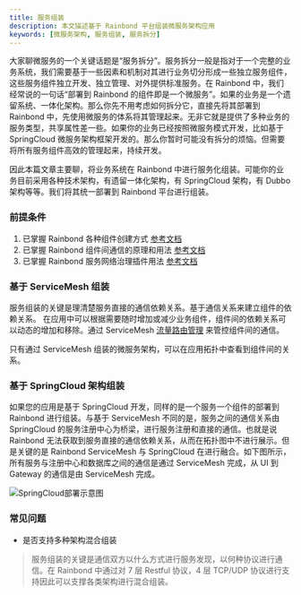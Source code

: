 ```yaml
---
title: 服务组装
description: 本文描述基于 Rainbond 平台组装微服务架构应用
keywords: [微服务架构, 服务组装, 服务拆分]
---
```


大家聊微服务的一个关键话题是“服务拆分”。服务拆分一般是指对于一个完整的业务系统，我们需要基于一些因素和机制对其进行业务切分形成一些独立服务组件，这些服务组件独立开发、独立管理、对外提供标准服务。在 Rainbond 中，我们经常说的一句话“部署到 Rainbond 的组件即是一个微服务”。如果的业务是一个遗留系统、一体化架构。那么你先不用考虑如何拆分它，直接先将其部署到 Rainbond 中，先使用微服务的体系将其管理起来。无非它就是提供了多种业务的服务类型，共享属性差一些。如果你的业务已经按照微服务模式开发，比如基于 SpringCloud 微服务架构框架开发的。那么你暂时可能没有拆分的烦恼。但需要将所有服务组件高效的管理起来，持续开发。

因此本篇文章主要聊，将业务系统在 Rainbond 中进行服务化组装。可能你的业务目前采用各种技术架构，有遗留一体化架构，有 SpringCloud 架构，有 Dubbo 架构等等。我们将其统一部署到 Rainbond 平台进行组装。

### 前提条件

1. 已掌握 Rainbond 各种组件创建方式 [参考文档](../../component-create/creation-process/)
2. 已掌握 Rainbond 组件间通信的原理和用法 [参考文档](../component-connection/connection_env)
3. 已掌握 Rainbond 服务网络治理插件用法 [参考文档](../plugin-manage/mesh-plugin/)

### 基于 ServiceMesh 组装

服务组装的关键是理清楚服务直接的通信依赖关系。基于通信关系来建立组件的依赖关系。 在应用中可以根据需要随时增加或减少业务组件，组件间的依赖关系可以动态的增加和移除。通过 ServiceMesh [流量路由管理](./network-visualization) 来管控组件间的通信。

只有通过 ServiceMesh 组装的微服务架构，可以在应用拓扑中查看到组件间的关系。

### 基于 SpringCloud 架构组装

如果您的应用是基于 SpringCloud 开发，同样的是一个服务一个组件的部署到 Rainbond 进行组装。与基于 ServiceMesh 不同的是，服务之间的通信关系由 SpringCloud 的服务注册中心为桥梁，进行服务注册和直接的通信。也就是说 Rainbond 无法获取到服务直接的通信依赖关系，从而在拓扑图中不进行展示。但是关键的是 Rainbond ServiceMesh 与 SpringCloud 在进行融合。如下图所示，所有服务与注册中心和数据库之间的通信是通过 ServiceMesh 完成，从 UI 到 Gateway 的通信是由 ServiceMesh 完成。

<image src="https://grstatic.oss-cn-shanghai.aliyuncs.com/docs/5.2/SpringCloud.png" title="SpringCloud部署示意图" />

### 常见问题

- 是否支持多种架构混合组装

> 服务组装的关键是通信双方以什么方式进行服务发现，以何种协议进行通信。在 Rainbond 中通过对 7 层 Restful 协议，4 层 TCP/UDP 协议进行支持因此可以支撑各类架构进行混合组装。

